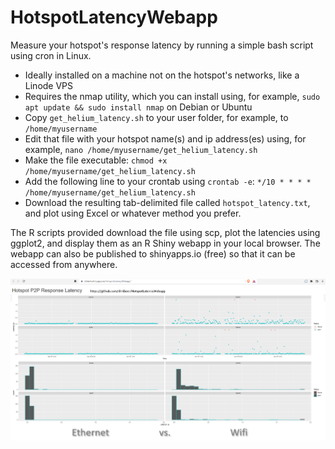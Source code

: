 # HotspotLatencyWebapp

Measure your hotspot's response latency by running a simple bash script using cron in Linux. 
* Ideally installed on a machine not on the hotspot's networks, like a Linode VPS 
* Requires the nmap utility, which you can install using, for example, `sudo apt update && sudo install nmap` on Debian or Ubuntu
* Copy `get_helium_latency.sh` to your user folder, for example, to `/home/myusername`
* Edit that file with your hotspot name(s) and ip address(es) using, for example, `nano /home/myusername/get_helium_latency.sh`
* Make the file executable: `chmod +x /home/myusername/get_helium_latency.sh`
* Add the following line to your crontab using `crontab -e`: `*/10 * * * * /home/myusername/get_helium_latency.sh`
* Download the resulting tab-delimited file called `hotspot_latency.txt`, and plot using Excel or whatever method you prefer.

The R scripts provided download the file using scp, plot the latencies using ggplot2, and display them as an R Shiny webapp in your local browser. The webapp can also be published to shinyapps.io (free) so that it can be accessed from anywhere. 


![Webapp](https://github.com/dirkbeer/HotspotLatencyWebapp/blob/main/webappscreencap.png)


